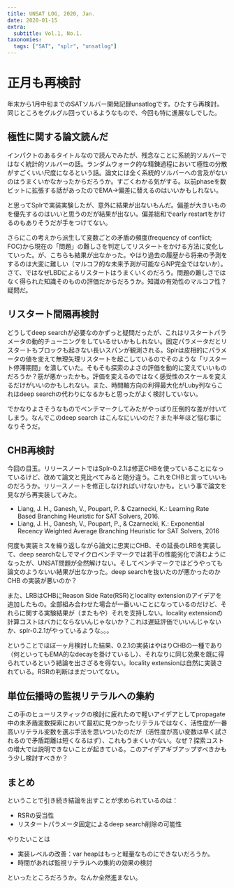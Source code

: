 ```yaml
---
title: UNSAT LOG, 2020, Jan.
date: 2020-01-15
extra:
  subtitle: Vol.1, No.1.
taxonomies:
  tags: ["SAT", "splr", "unsatlog"]
---
```

# 正月も再検討

年末から1月中旬までのSATソルバー開発記録unsatlogです。ひたすら再検討。同じところをグルグル回っているようなもので、今回も特に進展なしでした。

## 極性に関する論文読んだ

インパクトのあるタイトルなので読んでみたが、残念なことに系統的ソルバーではなく統計的ソルバーの話。ランダムウォーク的な精錬過程において極性の分散がすごくいい尺度になるという話。論文には全く系統的ソルバーへの言及がないのはうまくいかなかったからだろうか。すごくわかる気がする。以前phaseを数ビットに拡張する話があったのでEMA→偏差に替えるのはいいかもしれない。

と思ってSplrで実装実験したが、意外に結果が出ないもんだ。偏差が大きいものを優先するのはいいと思うのだが結果が出ない。偏差総和でearly restartをかけるのもありそうだが手をつけてない。

さらにこの考えから派生して変数ごとの矛盾の頻度(frequency of conflict; FOC)から現在の「問題」の難しさを判定してリスタートをかける方法に変化していった。が、こちらも結果が出なかった。やはり過去の履歴から将来の予測をするのは大変に難しい（マルコフ的な未来予測が可能ならNP完全ではないか）。さて、ではなぜLBDによるリスタートはうまくいくのだろう。問題の難しさではなく得られた知識そのものの評価だからだろうか。知識の有効性のマルコフ性？疑問だ。

## リスタート間隔再検討

どうしてdeep searchが必要なのかずっと疑問だったが、これはリスタートパラメータの動的チューニングをしているせいかもしれない。固定パラメータだとリスタートもブロックも起きない長いスパンが観測される。Splrは皮相的にパラメータの値を変えて無理矢理リスタートを起こしているのでそのような「リスタート停滞期間」を潰していた。そもそも探索のよさの評価を動的に変えていいものだろうか？筋が悪かったかも。評価を変えるのではなく感受性のスケールを変えるだけがいいのかもしれない。また、時間軸方向の利得最大化がLuby列ならこれはdeep searchの代わりになるかもと思ったがよく検討していない。

でかなりよさそうなものでベンチマークしてみたがやっぱり圧倒的な差が付いてしまう。なんでこのdeep search はこんなにいいのだ？また半年ほど悩む事になりそうだ。

## CHB再検討

今回の目玉。リリースノートではSplr-0.2.1は修正CHBを使っていることになっているけど、改めて論文と見比べてみると随分違う。これをCHBと言っていいものだろうか。リリースノートを修正しなければいけないかも。という事で論文を見ながら再実装してみた。

- Liang, J. H., Ganesh, V., Poupart, P. & Czarnecki, K.: Learning Rate Based Branching Heuristic for SAT Solvers, 2016.
- Liang, J. H., Ganesh, V., Poupart, P., & Czarnecki, K.: Exponential Recency Weighted Average Branching Heuristic for SAT Solvers, 2016

何度も実装ミスを繰り返しながら論文に忠実にCHB、その延長のLRBを実装して、deep searchなしでマイクロベンチマークでは若干の性能劣化で済むようになったが、UNSAT問題が全然解けない。そしてベンチマークではどうやっても論文のようないい結果が出なかった。deep searchを抜いたのが悪かったのかCHB の実装が悪いのか？

また、LRBはCHBにReason Side Rate(RSR)とlocality extensionのアイデアを追加したもの。全部組み合わせた場合が一番いいことになっているのだけど、それらに関する実験結果が（またもや）それを支持しない。locality extensionの計算コストはバカにならないんじゃないか？これは遅延評価でいいんじゃないか、splr-0.2.1がやっているような。。。

ということでほぼ一ヶ月検討した結果、0.2.1の実装はやはりCHBの一種であり（何といってもEMA的なdecayを掛けているし）、それなりに同じ効果を既に得られているという結論を出さざるを得ない。locality extensionは自然に実装されている。RSRの判断はまだついてない。

## 単位伝播時の監視リテラルへの集約

この手のヒューリスティックの検討に疲れたので軽いアイデアとしてpropagate中の未矛盾変数探索において最初に見つかったリテラルではなく、活性度が一番高いリテラル変数を選ぶ手法を思いついたのだが（活性度が高い変数は早く試されるので矛盾距離は短くなるはず）、これもうまくいかない。なぜ？探索コストの増大では説明できないことが起きている。このアイデアギブアップすべきかもう少し検討すべきか？

## まとめ

ということで引き続き結論を出すことが求められているのは：

- RSRの妥当性
- リスタートパラメータ固定によるdeep search削除の可能性

やりたいことは

- 実装レベルの改善：var heapはもっと軽量なものにできないだろうか。
- 時間があれば監視リテラルへの集約の効果の検討

といったところだろうか。なんか全然進まない。
